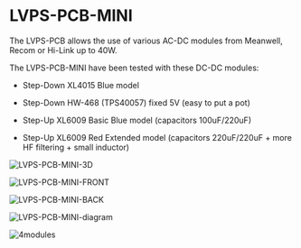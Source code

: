 # LVPS-PCB-MINI

The LVPS-PCB allows the use of various AC-DC modules from Meanwell, Recom or Hi-Link up to 40W.

The LVPS-PCB-MINI have been tested with these DC-DC modules:

- Step-Down XL4015 Blue model 

- Step-Down HW-468 (TPS40057) fixed 5V (easy to put a pot)

- Step-Up XL6009 Basic Blue model (capacitors 100uF/220uF)

- Step-Up XL6009 Red Extended model (capacitors 220uF/220uF + more HF filtering + small inductor)


![LVPS-PCB-MINI-3D](https://github.com/user-attachments/assets/706fd7f2-b41c-4b08-949a-91791b623108)

![LVPS-PCB-MINI-FRONT](https://github.com/user-attachments/assets/b913765f-0fcd-4400-815f-e36d524d26e7)

![LVPS-PCB-MINI-BACK](https://github.com/user-attachments/assets/ab434024-bc5d-421d-89b2-d09aaaf81393)

![LVPS-PCB-MINI-diagram](https://github.com/user-attachments/assets/4cc56109-fa68-4648-b529-a23f1d3735fe)

![4modules](https://github.com/user-attachments/assets/abdd8132-f1ae-4a49-bdf0-24c03094e017)
